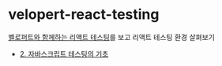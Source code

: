 # velopert-react-testing

[벨로퍼트와 함께하는 리액트 테스팅](https://velog.io/@velopert/series/react-testing)를 보고 리액트 테스팅 환경 살펴보기

- [2. 자바스크립트 테스팅의 기초](/velopert-react-testing/react-testing-2)
